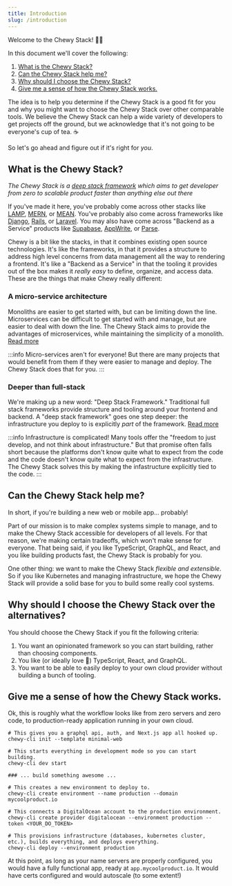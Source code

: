 ```yaml
---
title: Introduction
slug: /introduction
---
```


Welcome to the Chewy Stack! 🐆😊 

In this document we'll cover the following:

1. [What is the Chewy Stack?](#what-is-the-chewy-stack)
2. [Can the Chewy Stack help me?](#can-the-chewy-stack-help-me)
3. [Why should I choose the Chewy Stack?](#why-should-i-choose-the-chewy-stack-over-the-alternatives)
4. [Give me a sense of how the Chewy Stack works.](#give-me-a-sense-of-how-the-chewy-stack-works)

The idea is to help you determine if the Chewy Stack is a good fit for you and why you might want to choose the Chewy Stack over other comparable tools. We believe the Chewy Stack can help a wide variety of developers to get projects off the ground, but we acknowledge that it's not going to be everyone's cup of tea. ☕️ 

So let's go ahead and figure out if it's right for *you*.


## What is the Chewy Stack?

_*The Chewy Stack is a [deep stack framework](./concepts/deep-stack-framework) which aims to get developer from zero to scalable product faster than anything else out there*_

If you've made it here, you've probably come across other stacks like [LAMP](https://en.wikipedia.org/wiki/LAMP_(software_bundle)), [MERN](https://www.mongodb.com/mern-stack), or [MEAN](https://www.mongodb.com/mean-stack). You've probably also come across frameworks like [Django](https://www.djangoproject.com/), [Rails](https://rubyonrails.org/), or [Laravel](https://laravel.com/). You may also have come across "Backend as a Service" products like [Supabase](https://supabase.com/), [AppWrite](https://appwrite.io/), or [Parse](https://parseplatform.org/). 

Chewy is a bit like the stacks, in that it combines existing open source technologies. It's like the frameworks, in that it provides a structure to address high level concerns from data management all the way to rendering a frontend. It's like a "Backend as a Service" in that the tooling it provides out of the box makes it _really easy_ to define, organize, and access data. These are the things that make Chewy really different:

### A micro-service architecture
Monoliths are easier to get started with, but can be limiting down the line. Microservices can be difficult to get started with and manage, but are easier to deal with down the line. The Chewy Stack aims to provide the advantages of microservices, while maintaining the simplicity of a monolith. [Read more](./concepts/microservices)

:::info
Micro-services aren't for everyone! But there are many projects that would benefit from them if they were easier to manage and deploy. The Chewy Stack does that for you.
:::

### Deeper than full-stack
We're making up a new word: "Deep Stack Framework." Traditional full stack frameworks provide structure and tooling around your frontend and backend. A "deep stack framework" goes one step deeper: the infrastructure you deploy to is explicitly *part* of the framework. [Read more](./concepts/deep-stack-framework)

:::info
Infrastructure is complicated! Many tools offer the "freedom to just develop, and not think about infrastructure." But that promise often falls short because the platforms don't know quite what to expect from the code and the code doesn't know quite what to expect from the infrastructure. The Chewy Stack solves this by making the infastructure explicitly tied to the code.
:::


## Can the Chewy Stack help me?

In short, if you're building a new web or mobile app... probably!

Part of our mission is to make complex systems simple to manage, and to make the Chewy Stack accessible for developers of all levels. For that reason, we're making certain tradeoffs, which won't make sense for everyone. That being said, if you like TypeScript, GraphQL, and React, and you like building products fast, the Chewy Stack is probably for you.

One other thing: we want to make the Chewy Stack _flexible and extensible_. So if you like Kubernetes and managing infrastructure, we hope the Chewy Stack will provide a solid base for you to build some really cool systems.


## Why should I choose the Chewy Stack over the alternatives?

You should choose the Chewy Stack if you fit the following criteria:

1. You want an opinionated framework so you can start building, rather than choosing components.
2. You like (or ideally love 🧡) TypeScript, React, and GraphQL.
3. You want to be able to easily deploy to your own cloud provider without building a bunch of tooling.


## Give me a sense of how the Chewy Stack works.

Ok, this is roughly what the workflow looks like from zero servers and zero code, to production-ready application running in your own cloud.

```shell
# This gives you a graphql api, auth, and Next.js app all hooked up.
chewy-cli init --template minimal-web

# This starts everything in development mode so you can start building.
chewy-cli dev start

### ... build something awesome ...

# This creates a new environment to deploy to.
chewy-cli create environment --name production --domain mycoolproduct.io

# This connects a DigitalOcean account to the production environment.
chewy-cli create provider digitalocean --environment production --token <YOUR_DO_TOKEN>

# This provisions infrastructure (databases, kubernetes cluster, etc.), builds everything, and deploys everything.
chewy-cli deploy --environment production
```

At this point, as long as your name servers are properly configured, you would have a fully functional app, ready at `app.mycoolproduct.io`. It would have certs configured and would autoscale (to some extent!)
